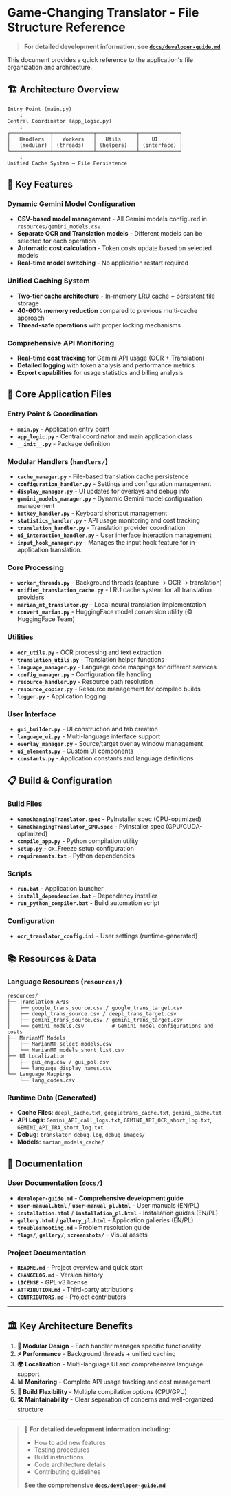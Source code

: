# Game-Changing Translator - File Structure Reference

> **For detailed development information, see [`docs/developer-guide.md`](docs/developer-guide.md)**

This document provides a quick reference to the application's file organization and architecture.

## 🏗️ Architecture Overview

```
Entry Point (main.py) 
    ↓
Central Coordinator (app_logic.py)
    ↓
┌─────────────┬─────────────┬─────────────┬─────────────┐
│   Handlers  │   Workers   │   Utils     │    UI       │
│   (modular) │ (threads)   │ (helpers)   │ (interface) │
└─────────────┴─────────────┴─────────────┴─────────────┘
    ↓
Unified Cache System → File Persistence
```

## 🌟 Key Features

### **Dynamic Gemini Model Configuration**
- **CSV-based model management** - All Gemini models configured in `resources/gemini_models.csv`
- **Separate OCR and Translation models** - Different models can be selected for each operation
- **Automatic cost calculation** - Token costs update based on selected models
- **Real-time model switching** - No application restart required

### **Unified Caching System**
- **Two-tier cache architecture** - In-memory LRU cache + persistent file storage
- **40-60% memory reduction** compared to previous multi-cache approach
- **Thread-safe operations** with proper locking mechanisms

### **Comprehensive API Monitoring**
- **Real-time cost tracking** for Gemini API usage (OCR + Translation)
- **Detailed logging** with token analysis and performance metrics
- **Export capabilities** for usage statistics and billing analysis

## 📁 Core Application Files

### **Entry Point & Coordination**
- **`main.py`** - Application entry point
- **`app_logic.py`** - Central coordinator and main application class
- **`__init__.py`** - Package definition

### **Modular Handlers** (`handlers/`)
- **`cache_manager.py`** - File-based translation cache persistence
- **`configuration_handler.py`** - Settings and configuration management
- **`display_manager.py`** - UI updates for overlays and debug info
- **`gemini_models_manager.py`** - Dynamic Gemini model configuration management
- **`hotkey_handler.py`** - Keyboard shortcut management
- **`statistics_handler.py`** - API usage monitoring and cost tracking
- **`translation_handler.py`** - Translation provider coordination
- **`ui_interaction_handler.py`** - User interface interaction management
- **`input_hook_manager.py`** - Manages the input hook feature for in-application translation.

### **Core Processing**
- **`worker_threads.py`** - Background threads (capture → OCR → translation)
- **`unified_translation_cache.py`** - LRU cache system for all translation providers
- **`marian_mt_translator.py`** - Local neural translation implementation
- **`convert_marian.py`** - HuggingFace model conversion utility (© HuggingFace Team)

### **Utilities**
- **`ocr_utils.py`** - OCR processing and text extraction
- **`translation_utils.py`** - Translation helper functions
- **`language_manager.py`** - Language code mappings for different services
- **`config_manager.py`** - Configuration file handling
- **`resource_handler.py`** - Resource path resolution
- **`resource_copier.py`** - Resource management for compiled builds
- **`logger.py`** - Application logging

### **User Interface**
- **`gui_builder.py`** - UI construction and tab creation
- **`language_ui.py`** - Multi-language interface support
- **`overlay_manager.py`** - Source/target overlay window management
- **`ui_elements.py`** - Custom UI components
- **`constants.py`** - Application constants and language definitions

## 📋 Build & Configuration

### **Build Files**
- **`GameChangingTranslator.spec`** - PyInstaller spec (CPU-optimized)
- **`GameChangingTranslator_GPU.spec`** - PyInstaller spec (GPU/CUDA-optimized)
- **`compile_app.py`** - Python compilation utility
- **`setup.py`** - cx_Freeze setup configuration
- **`requirements.txt`** - Python dependencies

### **Scripts**
- **`run.bat`** - Application launcher
- **`install_dependencies.bat`** - Dependency installer
- **`run_python_compiler.bat`** - Build automation script

### **Configuration**
- **`ocr_translator_config.ini`** - User settings (runtime-generated)

## 📚 Resources & Data

### **Language Resources** (`resources/`)
```
resources/
├── Translation APIs
│   ├── google_trans_source.csv / google_trans_target.csv
│   ├── deepl_trans_source.csv / deepl_trans_target.csv
│   ├── gemini_trans_source.csv / gemini_trans_target.csv
│   └── gemini_models.csv         # Gemini model configurations and costs
├── MarianMT Models
│   ├── MarianMT_select_models.csv
│   └── MarianMT_models_short_list.csv
├── UI Localization
│   ├── gui_eng.csv / gui_pol.csv
│   └── language_display_names.csv
└── Language Mappings
    └── lang_codes.csv
```

### **Runtime Data** (Generated)
- **Cache Files**: `deepl_cache.txt`, `googletrans_cache.txt`, `gemini_cache.txt`
- **API Logs**: `Gemini_API_call_logs.txt`, `GEMINI_API_OCR_short_log.txt`, `GEMINI_API_TRA_short_log.txt`
- **Debug**: `translator_debug.log`, `debug_images/`
- **Models**: `marian_models_cache/`

## 📖 Documentation

### **User Documentation** (`docs/`)
- **`developer-guide.md`** - **Comprehensive development guide**
- **`user-manual.html`** / **`user-manual_pl.html`** - User manuals (EN/PL)
- **`installation.html`** / **`installation_pl.html`** - Installation guides (EN/PL)
- **`gallery.html`** / **`gallery_pl.html`** - Application galleries (EN/PL)
- **`troubleshooting.md`** - Problem resolution guide
- **`flags/`**, **`gallery/`**, **`screenshots/`** - Visual assets

### **Project Documentation**
- **`README.md`** - Project overview and quick start
- **`CHANGELOG.md`** - Version history
- **`LICENSE`** - GPL v3 license
- **`ATTRIBUTION.md`** - Third-party attributions
- **`CONTRIBUTORS.md`** - Project contributors

---

## 🏛️ Key Architecture Benefits

1. **🔧 Modular Design** - Each handler manages specific functionality
2. **⚡ Performance** - Background threads + unified caching
3. **🌍 Localization** - Multi-language UI and comprehensive language support
4. **📊 Monitoring** - Complete API usage tracking and cost management
5. **🚀 Build Flexibility** - Multiple compilation options (CPU/GPU)
6. **🛠️ Maintainability** - Clear separation of concerns and well-organized structure

---

> **📘 For detailed development information including:**
> - How to add new features
> - Testing procedures  
> - Build instructions
> - Code architecture details
> - Contributing guidelines
>
> **See the comprehensive [`docs/developer-guide.md`](docs/developer-guide.md)**

